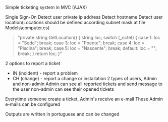 Simple ticketing system in MVC (AJAX)

Single Sign-On
Detect user private ip address
Detect hostname
Detect user location(Locations should be defined according subnet mask at file Models\computer.cs) 

>"private string GetLocation() 
> { 
>  string loc; switch (_octet) 
>  { 
>    case 1: loc = "Sede"; 
>      break; 
>    case 3: loc = "Poente"; 
>      break; 
>    case 4: loc = "Piscina"; 
>      break; 
>    case 5: loc = "Nascente"; 
>      break; 
>    default: loc = ""; break; 
>  } 
>  return loc; 
>}"

2 options to report a ticket
- IN (incident) - report a problem
- CH (change) - report a change or installation
2 types of users, Admin and non-admin Admin can see all reported tickets and send message to the user non-admin can see their opened tickets

Everytime someone create a ticket, Admin's receive an e-mail These Admin e-mails can be configured

Outputs are written in portuguese and can be changed
